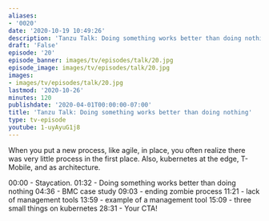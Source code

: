 ```yaml
---
aliases:
- '0020'
date: '2020-10-19 10:49:26'
description: 'Tanzu Talk: Doing something works better than doing nothing'
draft: 'False'
episode: '20'
episode_banner: images/tv/episodes/talk/20.jpg
episode_image: images/tv/episodes/talk/20.jpg
images:
- images/tv/episodes/talk/20.jpg
lastmod: '2020-10-26'
minutes: 120
publishdate: '2020-04-01T00:00:00-07:00'
title: 'Tanzu Talk: Doing something works better than doing nothing'
type: tv-episode
youtube: 1-uyAyuG1j8
---
```


When you put a new process, like agile, in place, you often realize there was very little process in the first place. Also, kubernetes at the edge, T-Mobile, and as architecture.

00:00 - Staycation.
01:32 - Doing something works better than doing nothing
04:36 - BMC case study
09:03 - ending zombie process
11:21 - lack of management tools
13:59 - example of a management tool
15:09 - three small things on kubernetes
28:31 - Your CTA!